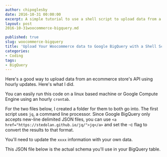 ```yaml
---
author: chipoglesby
date: 2016-10-31 00:00:00
excerpt: A simple tutorial to use a shell script to upload data from a Woocommerce API and push it to Google Bigquery.
layout: post
2016-10-31woocommerce-bigquery.md

published: true
slug: woocommerce-bigquery
title: 'Upload Your Woocommerce data to Google BigQuery with a Shell Script'
categories:
- Coding
tags:
- BigQuery
---
```

Here's a good way to upload data from an ecommerce store's API using hourly
 updates. Here's what I did.

You can easily run this code on a linux based machine or Google Compute Engine
 using an hourly `crontab`.

For the two files below, I created a folder for them to both go into.
 The first script uses `jq`, a command line processor. Since Google BigQuery
  only accepts new-line delimited JSON files, you can use
  `<a href="https://stedolan.github.io/jq/">jq</a>` and set the -c
  flag to convert the results to that format.

<script src="https://gist.github.com/chipoglesby/415996b66e5bec76d29e3934b97ef75c.js"></script>

You'll need to update the `xxxx` information with your own data.

This JSON file below is the actual schema you'll use in your BigQuery table.

<script src="https://gist.github.com/chipoglesby/91b7e1515ed1268cd75e8ae7f9ec9949.js"></script>
